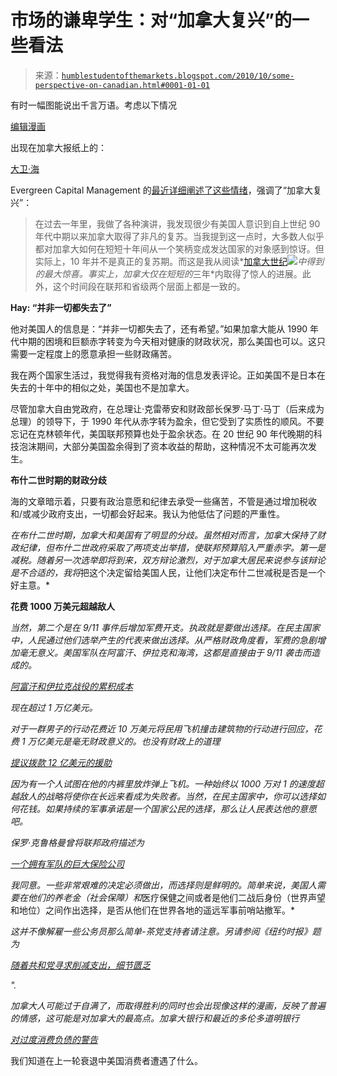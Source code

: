 <!--yml

类别：未分类

日期：2024 年 05 月 18 日 04:32:29

-->

# 市场的谦卑学生：对“加拿大复兴”的一些看法

> 来源：[`humblestudentofthemarkets.blogspot.com/2010/10/some-perspective-on-canadian.html#0001-01-01`](https://humblestudentofthemarkets.blogspot.com/2010/10/some-perspective-on-canadian.html#0001-01-01)

有时一幅图能说出千言万语。考虑以下情况

[编辑漫画](http://www.theglobeandmail.com/news/opinions/cartoon/editorial-cartoons-october-2010/article1738444/)

出现在加拿大报纸上的：

[大卫·海](http://www.investorsinsight.com/blogs/john_mauldins_outside_the_box/archive/2010/10/18/o-canada.aspx)

Evergreen Capital Management 的[最近详细阐述了这些情绪](https://humblestudentofthemarkets.blogspot.com/2010/10/some-perspective-on-canadian.html#0001-01-01)，强调了“加拿大复兴”：

> 在过去一年里，我做了各种演讲，我发现很少有美国人意识到自上世纪 90 年代中期以来加拿大取得了非凡的复苏。当我提到这一点时，大多数人似乎都对加拿大如何在短短十年间从一个笑柄变成发达国家的对象感到惊讶。但实际上，10 年并不是真正的复苏期。而这是我从阅读*[加拿大世纪](http://www.amazon.com/Canadian-Century-Moving-Americas-Shadow/dp/1554702976?ie=UTF8&tag=humblest-20&link_code=btl&camp=213689&creative=392969)![](img/5f4556b293c588bc8fcfb0aebcbf0558.png)*中得到的最大惊喜。事实上，加拿大仅在短短的*三年*内取得了惊人的进展。此外，这个时间段在联邦和省级两个层面上都是一致的。

**Hay: “并非一切都失去了”**

他对美国人的信息是：“并非一切都失去了，还有希望。”如果加拿大能从 1990 年代中期的困境和巨额赤字转变为今天相对健康的财政状况，那么美国也可以。这只需要一定程度上的愿意承担一些财政痛苦。

我在两个国家生活过，我觉得我有资格对海的信息发表评论。正如美国不是日本在失去的十年中的相似之处，美国也不是加拿大。

尽管加拿大自由党政府，在总理让·克雷蒂安和财政部长保罗·马丁·马丁（后来成为总理）的领导下，于 1990 年代从赤字转为盈余，但它受到了实质性的顺风。不要忘记在克林顿年代，美国联邦预算也处于盈余状态。在 20 世纪 90 年代晚期的科技泡沫期间，大部分美国盈余得到了资本收益的帮助，这种情况不太可能再次发生。

**布什二世时期的财政分歧**

海的文章暗示着，只要有政治意愿和纪律去承受一些痛苦，不管是通过增加税收和/或减少政府支出，一切都会好起来。我认为他低估了问题的严重性。

*在布什二世时期，加拿大和美国有了明显的分歧。虽然相对而言，加拿大保持了财政纪律，但布什二世政府采取了两项支出举措，使联邦预算陷入严重赤字。第一是减税。随着另一次选举即将到来，双方辩论激烈，对于加拿大居民来说参与该辩论是不合适的，我将*把这个决定留给美国人民，让他们决定布什二世减税是否是一个好主意。*

**花费 1000 万美元超越敌人**

*当然，第二个是在 9/11 事件后增加军费开支。执政就是要做出选择。在民主国家中，人民通过他们选举产生的代表来做出选择。从严格财政角度看，军费的急剧增加毫无意义。美国军队在阿富汗、伊拉克和海湾，这都是直接由于 9/11 袭击而造成的。*

*[阿富汗和伊拉克战役的累积成本](http://www.costofwar.com/)*

*现在超过 1 万亿美元。*

*对于一群男子的行动花费近 10 万美元将民用飞机撞击建筑物的行动进行回应，花费 1 万亿美元是毫无财政意义的。也没有财政上的道理*

*[提议拨款 12 亿美元的援助](http://narrabyee-e.blogspot.com/2010/09/us-officials-propose-more-funds-to.html)*

*因为有一个人试图在他的内裤里放炸弹上飞机。一种始终以 1000 万对 1 的速度超越敌人的战略将使你在长远来看成为失败者。当然，在民主国家中，你可以选择如何花钱。如果持续的军事承诺是一个国家公民的选择，那么让人民表达他的意愿吧。*

*保罗·克鲁格曼曾将联邦政府描述为*

*[一个拥有军队的巨大保险公司](http://krugman.blogs.nytimes.com/2010/04/08/fiscal-fantasies/)*

*我同意。一些非常艰难的决定必须做出，而选择则是鲜明的。简单来说，美国人需要在他们的养老金（社会保障）和*医疗保健之间或者是他们二战后身份（世界声望和地位）之间作出选择，是否从他们在世界各地的遥远军事前哨站撤军。*

*这并不像解雇一些公务员那么简单-茶党支持者请注意。另请参阅《纽约时报》题为*

*[随着共和党寻求削减支出，细节匮乏](http://www.nytimes.com/2010/10/20/us/politics/20spend.html?_r=1&hp)*

*".*

*加拿大人可能过于自满了，而取得胜利的同时也会出现像这样的漫画，反映了普遍的情感，这可能是对加拿大的最高点。加拿大银行和最近的多伦多道明银行*

*[对过度消费负债的警告](http://www.theglobeandmail.com/report-on-business/economy/excessive-personal-debt-a-concern/article1764981/)*

我们知道在上一轮衰退中美国消费者遭遇了什么。
